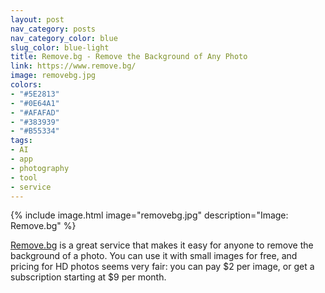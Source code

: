 ```yaml
---
layout: post
nav_category: posts
nav_category_color: blue
slug_color: blue-light
title: Remove.bg - Remove the Background of Any Photo
link: https://www.remove.bg/
image: removebg.jpg
colors:
- "#5E2813"
- "#0E64A1"
- "#AFAFAD"
- "#383939"
- "#B55334"
tags:
- AI
- app
- photography
- tool
- service
---
```


{% include image.html image="removebg.jpg" description="Image: Remove.bg" %}

[Remove.bg](https://www.remove.bg/) is a great service that makes it easy for anyone to remove the background of a photo. You can use it with small images for free, and pricing for HD photos seems very fair: you can pay $2 per image, or get a subscription starting at $9 per month.
